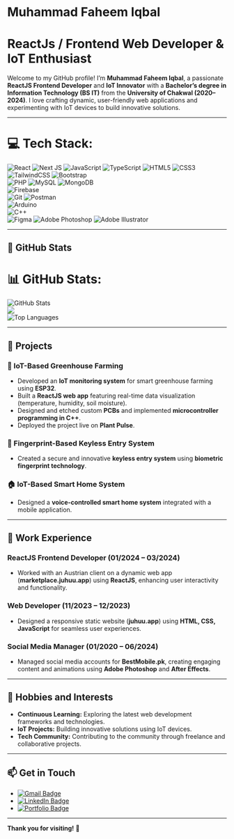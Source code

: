 # **Muhammad Faheem Iqbal**

# ReactJs / Frontend Web Developer & IoT Enthusiast

Welcome to my GitHub profile! I’m **Muhammad Faheem Iqbal**, a passionate **ReactJS Frontend Developer** and **IoT Innovator** with a **Bachelor’s degree in Information Technology (BS IT)** from the **University of Chakwal (2020–2024)**. I love crafting dynamic, user-friendly web applications and experimenting with IoT devices to build innovative solutions.

---

# 💻 Tech Stack:
![React](https://img.shields.io/badge/react-%2361DAFB.svg?style=for-the-badge&logo=react&logoColor=white) 
![Next JS](https://img.shields.io/badge/Next.js-%23000000.svg?style=for-the-badge&logo=nextdotjs&logoColor=white) 
![JavaScript](https://img.shields.io/badge/javascript-%23F7DF1E.svg?style=for-the-badge&logo=javascript&logoColor=black) 
![TypeScript](https://img.shields.io/badge/typescript-%233178C6.svg?style=for-the-badge&logo=typescript&logoColor=white) 
![HTML5](https://img.shields.io/badge/html5-%23E34F26.svg?style=for-the-badge&logo=html5&logoColor=white) 
![CSS3](https://img.shields.io/badge/css3-%231572B6.svg?style=for-the-badge&logo=css3&logoColor=white) 
![TailwindCSS](https://img.shields.io/badge/tailwindcss-%2306B6D4.svg?style=for-the-badge&logo=tailwindcss&logoColor=white) 
![Bootstrap](https://img.shields.io/badge/bootstrap-%237952B3.svg?style=for-the-badge&logo=bootstrap&logoColor=white)  
![PHP](https://img.shields.io/badge/php-%23777BB4.svg?style=for-the-badge&logo=php&logoColor=white) 
![MySQL](https://img.shields.io/badge/mysql-%234479A1.svg?style=for-the-badge&logo=mysql&logoColor=white) 
![MongoDB](https://img.shields.io/badge/mongodb-%234EA94B.svg?style=for-the-badge&logo=mongodb&logoColor=white)  
![Firebase](https://img.shields.io/badge/firebase-%23FFCA28.svg?style=for-the-badge&logo=firebase&logoColor=black)  
![Git](https://img.shields.io/badge/git-%23F05033.svg?style=for-the-badge&logo=git&logoColor=white) 
![Postman](https://img.shields.io/badge/Postman-%23FF6C37.svg?style=for-the-badge&logo=postman&logoColor=white)  
![Arduino](https://img.shields.io/badge/arduino-%2300979D.svg?style=for-the-badge&logo=arduino&logoColor=white)  
![C++](https://img.shields.io/badge/C++-%2300599C.svg?style=for-the-badge&logo=cplusplus&logoColor=white)  
![Figma](https://img.shields.io/badge/Figma-%23F24E1E.svg?style=for-the-badge&logo=figma&logoColor=white) 
![Adobe Photoshop](https://img.shields.io/badge/Adobe%20Photoshop-%2300C4CC.svg?style=for-the-badge&logo=adobephotoshop&logoColor=white) 
![Adobe Illustrator](https://img.shields.io/badge/Adobe%20Illustrator-%23FF9A00.svg?style=for-the-badge&logo=adobeillustrator&logoColor=white)


---

## 🌟 **GitHub Stats**
# 📊 GitHub Stats:
![GitHub Stats](https://github-readme-stats.vercel.app/api?username=faheem506pk&theme=dark&hide_border=false&include_all_commits=true&count_private=true)<br/>
![](https://github-readme-streak-stats.herokuapp.com/?user=faheem506pk&theme=dark&hide_border=false)<br/>
![Top Languages](https://github-readme-stats.vercel.app/api/top-langs/?username=faheem506pk&theme=dark&hide_border=false&include_all_commits=true&count_private=true&layout=compact)



---


## 🚀 **Projects**

### **🌱 IoT-Based Greenhouse Farming**

- Developed an **IoT monitoring system** for smart greenhouse farming using **ESP32**.
- Built a **ReactJS web app** featuring real-time data visualization (temperature, humidity, soil moisture).
- Designed and etched custom **PCBs** and implemented **microcontroller programming in C++**.
- Deployed the project live on **Plant Pulse**.

### **🔑 Fingerprint-Based Keyless Entry System**

- Created a secure and innovative **keyless entry system** using **biometric fingerprint technology**.

### **🏠 IoT-Based Smart Home System**

- Designed a **voice-controlled smart home system** integrated with a mobile application.

---

## 💼 **Work Experience**

### **ReactJS Frontend Developer** (01/2024 – 03/2024)

- Worked with an Austrian client on a dynamic web app (**marketplace.juhuu.app**) using **ReactJS**, enhancing user interactivity and functionality.

### **Web Developer** (11/2023 – 12/2023)

- Designed a responsive static website (**juhuu.app**) using **HTML, CSS, JavaScript** for seamless user experiences.

### **Social Media Manager** (01/2020 – 06/2024)

- Managed social media accounts for **BestMobile.pk**, creating engaging content and animations using **Adobe Photoshop** and **After Effects**.

---

## 🌱 **Hobbies and Interests**

- **Continuous Learning:** Exploring the latest web development frameworks and technologies.
- **IoT Projects:** Building innovative solutions using IoT devices.
- **Tech Community:** Contributing to the community through freelance and collaborative projects.

---

## 📫 **Get in Touch**

- [![Gmail Badge](https://img.shields.io/badge/Gmail-D14836?style=for-the-badge&logo=gmail&logoColor=white)](mailto:Faheemiqbalm@gmail.com)
- [![LinkedIn Badge](https://img.shields.io/badge/LinkedIn-0077B5?style=for-the-badge&logo=linkedin&logoColor=white)](https://linkedin.com/in/faheem506pk)
- [![Portfolio Badge](https://img.shields.io/badge/Portfolio-24292e?style=for-the-badge&logo=github&logoColor=white)](https://github.com/faheem506pk)

---

**Thank you for visiting!** 🚀
